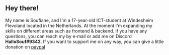 ## Hey there!

My name is Soufiane, and I'm a 17-year-old ICT-student at Windesheim Flevoland located in the Netherlands. At the moment I'm expanding my skills on different areas such as frontend & backend. If you have any questions, you can reach my by e-mail or add me on Discord **HalloSouf#9342**. If you want to support me on any way, you can give a little donation on [paypal](https://www.paypal.com/paypalme/hallosouf)
